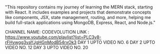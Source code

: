 "This repository contains my journey of learning the MERN stack, starting with React. It includes examples and projects that demonstrate concepts like components, JSX, state management, routing, and more, helping me build full-stack applications using MongoDB, Express, React, and Node.js."

CHANNEL NAME: CODEVOLUTION 
LINK : https://www.youtube.com/playlist?list=PLC3y8-rFHvwgg3vaYJgHGnModB54rxOk3
DAY 1 UPTO VIDEO NO. 6
DAY 2 UPTO VIDEO NO. 12
DAY 3 UPTO VIDEO NO. 20
